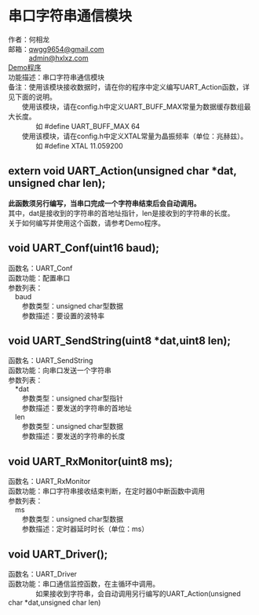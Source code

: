 # 串口字符串通信模块
作者：何相龙 <br/>
邮箱：qwgg9654@gmail.com <br/>
&emsp;&emsp;&emsp;admin@hxlxz.com <br/>
<a href="/UART/Demo/" target="_blank">Demo程序</a>  <br/>
功能描述：串口字符串通信模块 <br/>
备注：使用该模块接收数据时，请在你的程序中定义编写UART_Action函数，详见下面的说明。  <br/>
&emsp;&emsp;使用该模块，请在config.h中定义UART_BUFF_MAX常量为数据缓存数组最大长度。  <br/>
&emsp;&emsp;&emsp;&emsp;如 #define UART_BUFF_MAX 64  <br/>
&emsp;&emsp;使用该模块，请在config.h中定义XTAL常量为晶振频率（单位：兆赫兹）。  <br/>
&emsp;&emsp;&emsp;&emsp;如 #define XTAL 11.059200  <br/>
## extern void UART_Action(unsigned char *dat, unsigned char len);
<b>此函数须另行编写，当串口完成一个字符串结束后会自动调用。</b>  <br/>
其中，dat是接收到的字符串的首地址指针，len是接收到的字符串的长度。  <br/>
关于如何编写并使用这个函数，请参考Demo程序。  <br/>
## void UART_Conf(uint16 baud);
函数名：UART_Conf <br/>
函数功能：配置串口 <br/>
参数列表： <br/>
&emsp;baud <br/>
&emsp;&emsp;参数类型：unsigned char型数据 <br/>
&emsp;&emsp;参数描述：要设置的波特率 <br/>
## void UART_SendString(uint8 *dat,uint8 len);
函数名：UART_SendString <br/>
函数功能：向串口发送一个字符串 <br/>
参数列表： <br/>
&emsp;*dat <br/>
&emsp;&emsp;参数类型：unsigned char型指针 <br/>
&emsp;&emsp;参数描述：要发送的字符串的首地址 <br/>
&emsp;len <br/>
&emsp;&emsp;参数类型：unsigned char型数据 <br/>
&emsp;&emsp;参数描述：要发送的字符串的长度 <br/>
## void UART_RxMonitor(uint8 ms);
函数名：UART_RxMonitor <br/>
函数功能：串口字符串接收结束判断，在定时器0中断函数中调用 <br/>
参数列表： <br/>
&emsp;ms <br/>
&emsp;&emsp;参数类型：unsigned char型数据 <br/>
&emsp;&emsp;参数描述：定时器延时时长（单位：ms） <br/>
## void UART_Driver();
函数名：UART_Driver <br/>
函数功能：串口通信监控函数，在主循环中调用。 <br/>
&emsp;&emsp;&emsp;&emsp;如果接收到字符串，会自动调用另行编写的UART_Action(unsigned char *dat,unsigned char len) <br/>